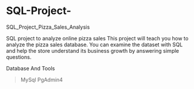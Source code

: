 # SQL-Project-

SQL_Project_Pizza_Sales_Analysis

SQL project to analyze online pizza sales 
This project will teach you how to analyze the pizza sales  database. You can examine the dataset with SQL and help the store understand its business growth by answering simple questions.

Database And Tools 
>MySql
>PgAdmin4

